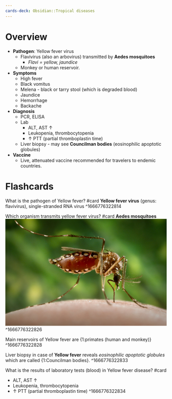 ```yaml
---
cards-deck: Obsidian::Tropical diseases
---
```


# Overview

- **Pathogen**: Yellow fever virus
	- Flavivirus (also an arbovirus) transmitted by **Aedes mosquitoes**
		- *Flavi = yellow, jaundice*
	- Monkey or human reservoir.
- **Symptoms**
	- High fever
	- Black vomitus
	- Melena - black or tarry stool (which is degraded blood)
	- Jaundice
	- Hemorrhage
	- Backache
- **Diagnosis**
	- PCR, ELISA
	- Lab
		- ALT, AST ↑
		- Leukopenia, thrombocytopenia
		- ↑ PTT (partial thromboplastin time)
	- Liver biopsy - may see **Councilman bodies** (eosinophilic apoptotic globules)
- **Vaccine**
	- Live, attenuated vaccine recommended for travelers to endemic countries.


# Flashcards

What is the pathogen of Yellow fever? #card 
**Yellow fever virus** (genus: flavivirus), single-stranded RNA virus
^1666776322814

Which organism transmits yellow fever virus? #card 
**Aedes mosquitoes**
![mosquitoselk.png](mosquitoselk.png)
^1666776322826

Main reservoirs of Yellow fever are {1:primates (human and monkey)}
^1666776322828

Liver biopsy in case of **Yellow fever** reveals *eosinophilic apoptotic globules* which are called {1:Councilman bodies}.
^1666776322833

What is the results of laboratory tests (blood) in Yellow fever disease? #card 
- ALT, AST ↑
- Leukopenia, thrombocytopenia
- ↑ PTT (partial thromboplastin time)
^1666776322834

